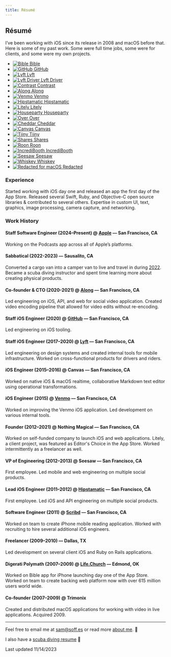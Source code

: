 ```yaml
---
title: Résumé
---
```


## Résumé

I’ve been working with iOS since its release in 2008 and macOS before that. Here is some of my past work. Some were full time jobs, some were for clients, and some were my own projects.

<ul class="apps">
  <li>
    <a href="https://itunes.apple.com/app/bible/id282935706?mt=8&uo=4&at=1l3vmtU" rel="external nofollow">
      <img src="/assets/resume/bible.jpg" alt="Bible">
      <span>Bible</span>
    </a>
  </li>
  <li>
    <a href="https://github.com/mobile" rel="external nofollow">
      <img src="/assets/resume/github.png" alt="GitHub">
      <span>GitHub</span>
    </a>
  </li>
  <li>
    <a href="https://lyft.com/" rel="external nofollow">
      <img src="/assets/resume/lyft.png" alt="Lyft">
      <span>Lyft</span>
    </a>
  </li>
  <li>
    <a href="https://lyft.com/driver" rel="external nofollow">
      <img src="/assets/resume/driver.png" alt="Lyft Driver">
      <span>Lyft Driver</span>
    </a>
  </li>
  <li class="mac">
    <a href="https://usecontrast.com" rel="external nofollow">
      <img src="/assets/resume/contrast.svg" alt="Contrast">
      <span>Contrast</span>
    </a>
  </li>
  <li>
    <a href="https://along.video" rel="external nofollow">
      <img src="/assets/resume/along.svg" alt="Along">
      <span>Along</span>
    </a>
  </li>
  <li>
    <a href="https://venmo.com/" rel="external nofollow">
      <img src="/assets/resume/venmo.jpg" alt="Venmo">
      <span>Venmo</span>
    </a>
  </li>
  <li>
    <a href="https://itunes.apple.com/app/hipstamatic/id342115564?mt=8&uo=4&at=1l3vmtU" rel="external nofollow">
      <img src="/assets/resume/hipstamatic.jpg" alt="Hipstamatic">
      <span>Hipstamatic</span>
    </a>
  </li>
  <li>
    <a href="https://itunes.apple.com/app/litely/id850707754?mt=8&amp;uo=4&amp;at=1l3vmtU" rel="external nofollow">
      <img src="/assets/resume/litely.jpg" alt="Litely">
      <span>Litely</span>
    </a>
  </li>
  <li>
    <a href="https://joinhouse.party" rel="external nofollow">
      <img src="/assets/resume/houseparty.svg" alt="Houseparty">
      <span>Houseparty</span>
    </a>
  </li>
  <li>
    <a href="https://itunes.apple.com/app/over/id535811906?mt=8&amp;uo=4&amp;at=1l3vmtU" rel="external nofollow">
      <img src="/assets/resume/over.jpg" alt="Over">
      <span>Over</span>
    </a>
  </li>
  <li>
    <a href="https://soffes.blog/parting-ways-with-cheddar" rel="external">
      <img src="/assets/resume/cheddar.jpg" alt="Cheddar">
      <span>Cheddar</span>
    </a>
  </li>
  <li>
    <a href="https://github.com/usecanvas/ios-v1" rel="external nofollow">
      <img src="/assets/resume/canvas.svg" alt="Canvas">
      <span>Canvas</span>
    </a>
  </li>
  <li>
    <a href="https://medium.com/@kevinrose/we-re-shutting-down-tiiny-14254524f9b6" rel="external nofollow">
      <img src="/assets/resume/tiiny.svg" alt="Tiiny">
      <span>Tiiny</span>
    </a>
  </li>
  <li>
    <a href="https://soffes.blog/shares-2" rel="external">
      <img src="/assets/resume/shares.svg" alt="Shares">
      <span>Shares</span>
    </a>
  </li>
  <li>
    <a href="https://blog.ghost.org/roon" rel="external nofollow">
      <img src="/assets/resume/roon.jpg" alt="Roon">
      <span>Roon</span>
    </a>
  </li>
  <li>
    <a href="https://itunes.apple.com/app/incredibooth/id378754705?mt=8&amp;uo=4&amp;at=1l3vmtU" rel="external nofollow">
      <img src="/assets/resume/incredibooth.jpg" alt="IncrediBooth">
      <span>IncrediBooth</span>
    </a>
  </li>
  <li>
    <a href="https://soffes.blog/onward" rel="external">
      <img src="/assets/resume/seesaw.jpg" alt="Seesaw">
      <span>Seesaw</span>
    </a>
  </li>
  <li class="mac">
    <a href="http://usewhiskey.com" rel="external nofollow">
      <img src="/assets/resume/whiskey.png" alt="Whiskey">
      <span>Whiskey</span>
    </a>
  </li>
  <li class="mac">
    <a href="https://useredacted.com" rel="external nofollow">
      <img src="/assets/resume/redacted-mac.svg" alt="Redacted for macOS">
      <span>Redacted</span>
    </a>
  </li>
</ul>

### Experience

Started working with iOS day one and released an app the first day of the App Store. Released several Swift, Ruby, and Objective-C open source libraries & contributed to several others. Expertise in custom UI, text, graphics, image processing, camera capture, and networking.

### Work History

#### Staff Software Engineer (2024–Present) @ [Apple](https://apple.com) — San Francisco, CA

Working on the Podcasts app across all of Apple’s platforms.

#### Sabbatical (2022-2023) — Sausalito, CA

Converted a cargo van into a camper van to live and travel in during [2022](/2022). Became a scuba diving instructor and spent time learning more about creating physical products.

#### Co-founder & CTO (2020-2021) @ [Along](https://along.video) — San Francisco, CA

Led engineering on iOS, API, and web for social video application. Created video encoding pipeline that allowed for video edits without re-encoding.

#### Staff iOS Engineer (2020) @ [GitHub](https://github.com) — San Francisco, CA

Led engineering on iOS tooling.

#### Staff iOS Engineer (2017–2020) @ [Lyft](https://lyft.com) — San Francisco, CA

Led engineering on design systems and created internal tools for mobile infrastructure. Worked on cross-functional products for drivers and riders.

#### iOS Engineer (2015–2016) @ Canvas — San Francisco, CA

Worked on native iOS & macOS realtime, collaborative Markdown text editor using operational transformations.

#### iOS Engineer (2015) @ [Venmo](https://venmo.com) — San Francisco, CA

Worked on improving the Venmo iOS application. Led development on various internal tools.

#### Founder (2012–2021) @ Nothing Magical — San Francisco, CA

Worked on self-funded company to launch iOS and web applications.  Litely, a client project, was featured as Editor's Choice in the App Store. Worked intermittently as a freelancer as well.

#### VP of Engineering (2012–2013) @ Seesaw — San Francisco, CA

First employee. Led mobile and web engineering on multiple social products.

#### Lead iOS Engineer (2011–2012) @ [Hipstamatic](https://hipstamatic.com) — San Francisco, CA

First employee. Led iOS and API engineering on multiple social products.

#### Software Engineer (2011) @ [Scribd](https://scribd.com) — San Francisco, CA

Worked on team to create iPhone mobile reading application. Worked with recruiting to hire several additional iOS engineers.

#### Freelancer (2009–2010) — Dallas, TX

Led development on several client iOS and Ruby on Rails applications.

#### Digerati Polymath (2007–2009) @ [Life.Church](https://life.church) — Edmond, OK

Worked on Bible app for iPhone launching day one of the App Store. Worked on team to create backing web platform now with over 615 million users world wide.

#### Co-founder (2007–2009) @ Trimonix

Created and distributed macOS applications for working with video in live applications. Acquired 2009.

---

Feel free to email me at [sam@soff.es](mailto:sam@soff.es) or read more [about me](/about). 👋

I also have a [scuba diving resume](/resume/scuba) 🤿

<span class="gray">Last updated 11/14/2023</gray>
